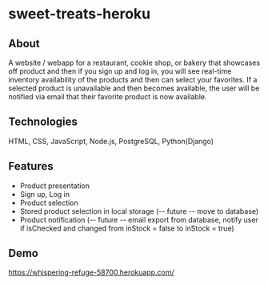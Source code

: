 # sweet-treats-heroku
 
## About

A website / webapp for a restaurant, cookie shop, or bakery that showcases off product and then if you sign up and log in, you will see real-time inventory availability of the products and then can select your favorites.  If a selected product is unavailable and then becomes available, the user will be notified via email that their favorite product is now available. 

## Technologies

HTML, CSS, JavaScript, Node.js, PostgreSQL, Python(Django)

## Features

- Product presentation
- Sign up, Log in
- Product selection
- Stored product selection in local storage (-- future -- move to database)
- Product notification (-- future -- email export from database, notify user if isChecked and changed from inStock = false to inStock = true)

## Demo
https://whispering-refuge-58700.herokuapp.com/

